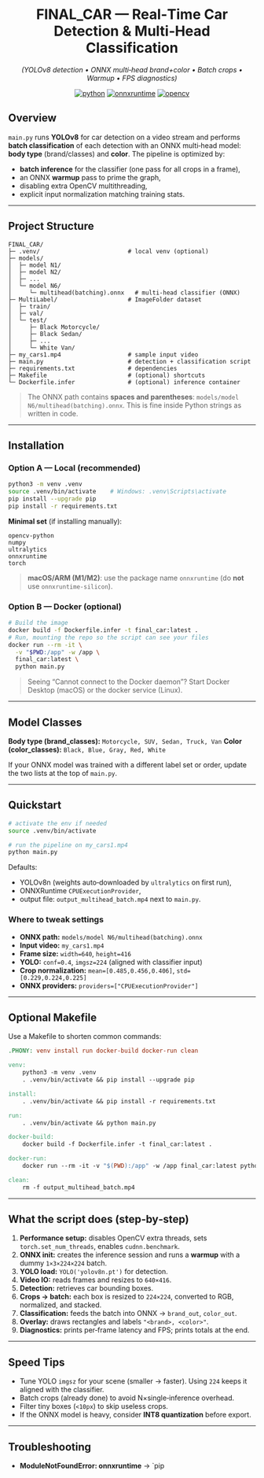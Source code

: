 <div align="center">

# FINAL_CAR — Real‑Time Car Detection & Multi‑Head Classification

*(YOLOv8 detection • ONNX multi‑head brand+color • Batch crops • Warmup • FPS diagnostics)*

[![python](https://img.shields.io/badge/Python-3.10%7C3.11-blue.svg)](https://www.python.org/) [![onnxruntime](https://img.shields.io/badge/ONNXRuntime-CPU-orange.svg)](https://onnxruntime.ai) [![opencv](https://img.shields.io/badge/OpenCV-4.x-informational.svg)](https://opencv.org/)

</div>

## Overview

`main.py` runs **YOLOv8** for car detection on a video stream and performs **batch classification** of each detection with an ONNX multi‑head model: **body type** (brand/classes) and **color**. The pipeline is optimized by:

* **batch inference** for the classifier (one pass for all crops in a frame),
* an ONNX **warmup** pass to prime the graph,
* disabling extra OpenCV multithreading,
* explicit input normalization matching training stats.

---

## Project Structure

```
FINAL_CAR/
├─ .venv/                         # local venv (optional)
├─ models/
│  ├─ model N1/
│  ├─ model N2/
│  ├─ ...
│  └─ model N6/
│     └─ multihead(batching).onnx   # multi‑head classifier (ONNX)
├─ MultiLabel/                    # ImageFolder dataset
│  ├─ train/
│  ├─ val/
│  └─ test/
│     ├─ Black Motorcycle/
│     ├─ Black Sedan/
│     ├─ ...
│     └─ White Van/
├─ my_cars1.mp4                   # sample input video
├─ main.py                        # detection + classification script
├─ requirements.txt               # dependencies
├─ Makefile                       # (optional) shortcuts
└─ Dockerfile.infer               # (optional) inference container
```

> The ONNX path contains **spaces and parentheses**: `models/model N6/multihead(batching).onnx`. This is fine inside Python strings as written in code.

---

## Installation

### Option A — Local (recommended)

```bash
python3 -m venv .venv
source .venv/bin/activate    # Windows: .venv\Scripts\activate
pip install --upgrade pip
pip install -r requirements.txt
```

**Minimal set** (if installing manually):

```
opencv-python
numpy
ultralytics
onnxruntime
torch
```

> **macOS/ARM (M1/M2)**: use the package name `onnxruntime` (do **not** use `onnxruntime-silicon`).

### Option B — Docker (optional)

```bash
# Build the image
docker build -f Dockerfile.infer -t final_car:latest .
# Run, mounting the repo so the script can see your files
docker run --rm -it \
  -v "$PWD:/app" -w /app \
  final_car:latest \
  python main.py
```

> Seeing “Cannot connect to the Docker daemon”? Start Docker Desktop (macOS) or the docker service (Linux).

---

## Model Classes

**Body type (brand_classes):** `Motorcycle, SUV, Sedan, Truck, Van`
**Color (color_classes):** `Black, Blue, Gray, Red, White`

If your ONNX model was trained with a different label set or order, update the two lists at the top of `main.py`.

---

## Quickstart

```bash
# activate the env if needed
source .venv/bin/activate

# run the pipeline on my_cars1.mp4
python main.py
```

Defaults:

* YOLOv8n (weights auto‑downloaded by `ultralytics` on first run),
* ONNXRuntime `CPUExecutionProvider`,
* output file: `output_multihead_batch.mp4` next to `main.py`.

### Where to tweak settings

* **ONNX path:** `models/model N6/multihead(batching).onnx`
* **Input video:** `my_cars1.mp4`
* **Frame size:** `width=640`, `height=416`
* **YOLO:** `conf=0.4`, `imgsz=224` (aligned with classifier input)
* **Crop normalization:** `mean=[0.485,0.456,0.406]`, `std=[0.229,0.224,0.225]`
* **ONNX providers:** `providers=["CPUExecutionProvider"]`

---

## Optional Makefile

Use a Makefile to shorten common commands:

```Makefile
.PHONY: venv install run docker-build docker-run clean

venv:
	python3 -m venv .venv
	. .venv/bin/activate && pip install --upgrade pip

install:
	. .venv/bin/activate && pip install -r requirements.txt

run:
	. .venv/bin/activate && python main.py

docker-build:
	docker build -f Dockerfile.infer -t final_car:latest .

docker-run:
	docker run --rm -it -v "$(PWD):/app" -w /app final_car:latest python main.py

clean:
	rm -f output_multihead_batch.mp4
```

---

## What the script does (step‑by‑step)

1. **Performance setup:** disables OpenCV extra threads, sets `torch.set_num_threads`, enables `cudnn.benchmark`.
2. **ONNX init:** creates the inference session and runs a **warmup** with a dummy `1×3×224×224` batch.
3. **YOLO load:** `YOLO('yolov8n.pt')` for detection.
4. **Video IO:** reads frames and resizes to `640×416`.
5. **Detection:** retrieves car bounding boxes.
6. **Crops → batch:** each box is resized to `224×224`, converted to RGB, normalized, and stacked.
7. **Classification:** feeds the batch into ONNX → `brand_out`, `color_out`.
8. **Overlay:** draws rectangles and labels `"<brand>, <color>"`.
9. **Diagnostics:** prints per‑frame latency and FPS; prints totals at the end.

---

## Speed Tips

* Tune YOLO `imgsz` for your scene (smaller → faster). Using `224` keeps it aligned with the classifier.
* Batch crops (already done) to avoid N×single‑inference overhead.
* Filter tiny boxes (`<10px`) to skip useless crops.
* If the ONNX model is heavy, consider **INT8 quantization** before export.

---

## Troubleshooting

* **ModuleNotFoundError: onnxruntime** → `pip
